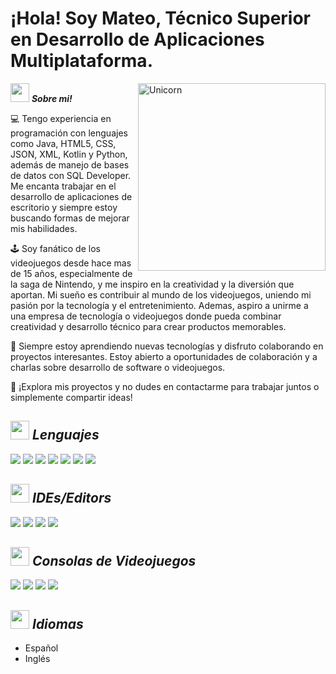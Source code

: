 # ¡Hola! Soy Mateo, Técnico Superior en Desarrollo de Aplicaciones Multiplataforma. 
<!--
**Bhargavi-hash/Bhargavi-hash** is a ✨ _special_ ✨ repository because its `README.md` (this file) appears on your GitHub profile.
-->

<!--img align="right" width=300px alt="Unicorn" src="https://c.tenor.com/GN73MKBawZYAAAAi/busy-cute.gif" /> -->
<img align="right" width=300px alt="Unicorn" src="https://i.gifer.com/origin/dd/ddc9e0870a4d565b4bf1956849df9e57_w200.gif" />

<img src="https://mediaresource.sfo2.digitaloceanspaces.com/wp-content/uploads/2024/04/29185331/super-mario-bros-8-bit-logo-3AFFC4525F-seeklogo.com.png" width="30px">&nbsp;***Sobre mi!***

💻 Tengo experiencia en programación con lenguajes como Java, HTML5, CSS, JSON, XML, Kotlin y Python, además de manejo de bases de datos con SQL Developer. Me encanta trabajar en el desarrollo de aplicaciones de escritorio y siempre estoy buscando formas de mejorar mis habilidades.

🕹️ Soy fanático de los videojuegos desde hace mas de 15 años, especialmente de la saga de Nintendo, y me inspiro en la creatividad y la diversión que aportan. Mi sueño es contribuir al mundo de los videojuegos, uniendo mi pasión por la tecnología y el entretenimiento. Ademas, aspiro a unirme a una empresa de tecnología o videojuegos donde pueda combinar creatividad y desarrollo técnico para crear productos memorables.

🎯 Siempre estoy aprendiendo nuevas tecnologías y disfruto colaborando en proyectos interesantes. Estoy abierto a oportunidades de colaboración y a charlas sobre desarrollo de software o videojuegos.

💬 ¡Explora mis proyectos y no dudes en contactarme para trabajar juntos o simplemente compartir ideas!

## <img src="https://icons.iconarchive.com/icons/ph03nyx/super-mario/256/Retro-Mushroom-Super-icon.png" width="30px">&nbsp;***Lenguajes***

 <span>
    <img src="https://img.shields.io/badge/java-%23ED8B00.svg?style=for-the-badge&logo=openjdk&logoColor=white">
    <img src="https://img.shields.io/badge/html5-%23E34F26.svg?style=for-the-badge&logo=html5&logoColor=white">
    <img src="https://img.shields.io/badge/kotlin-%237F52FF.svg?style=for-the-badge&logo=kotlin&logoColor=white">
    <img src="https://img.shields.io/badge/python-3670A0?style=for-the-badge&logo=python&logoColor=ffdd54">
    <img src="https://img.shields.io/badge/swift-F54A2A?style=for-the-badge&logo=swift&logoColor=white">
    <img src="https://img.shields.io/badge/css3-%231572B6.svg?style=for-the-badge&logo=css3&logoColor=white CSS">
    <img src="https://img.shields.io/badge/mysql-4479A1.svg?style=for-the-badge&logo=mysql&logoColor=white"> 
 </span>

 ## <img src="https://static.wikia.nocookie.net/fantendo/images/0/04/8-bit_SMB1_Fire_Flower.png/revision/latest/smart/width/250/height/250?cb=20210629010647" width="30px">&nbsp;***IDEs/Editors***

 <span>
    <img src="https://img.shields.io/badge/android%20studio-346ac1?style=for-the-badge&logo=android%20studio&logoColor=white">
    <img src="https://img.shields.io/badge/Eclipse-FE7A16.svg?style=for-the-badge&logo=Eclipse&logoColor=white">
    <img src="https://img.shields.io/badge/IntelliJIDEA-000000.svg?style=for-the-badge&logo=intellij-idea&logoColor=white">
    <img src="https://img.shields.io/badge/Visual%20Studio%20Code-0078d7.svg?style=for-the-badge&logo=visual-studio-code&logoColor=white">
</span>

 ## <img src="https://static.wikia.nocookie.net/fantendo/images/8/88/8-bit_SMB1_Super_Star.png/revision/latest?cb=20210629010851" width="30px">&nbsp;***Consolas de Videojuegos***

 <span>
    <img src="https://img.shields.io/badge/3DS-D12228?style=for-the-badge&logo=nintendo-3ds&logoColor=white">
    <img src="https://img.shields.io/badge/Gamecube-6A5FBB?style=for-the-badge&logo=nintendo-gamecube&logoColor=white">
    <img src="https://img.shields.io/badge/Switch-E60012?style=for-the-badge&logo=nintendo-switch&logoColor=white">
    <img src="https://img.shields.io/badge/Wii-8B8B8B?style=for-the-badge&logo=wii&logoColor=white">
</span>

## <img src="https://static.wikia.nocookie.net/abobo/images/9/9a/Goomba.gif/revision/latest/scale-to-width-down/250?cb=20120704060625" width="30px">&nbsp;***Idiomas***

- Español
- Inglés


